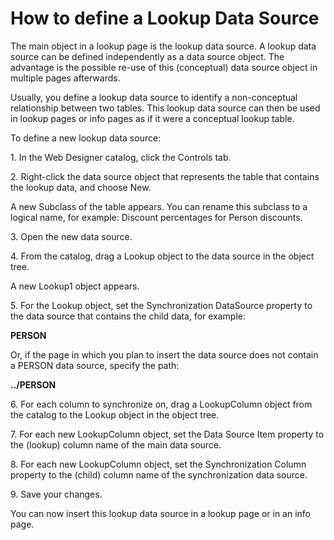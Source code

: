 # How to define a Lookup Data Source

The main object in a lookup page is the lookup data source. A lookup data source can be defined independently as a data source object. The advantage is the possible re-use of this (conceptual) data source object in multiple pages afterwards.

Usually, you define a lookup data source to identify a non-conceptual relationship between two tables. This lookup data source can then be used in lookup pages or info pages as if it were a conceptual lookup table.

To define a new lookup data source:

1. In the Web Designer catalog, click the Controls tab.

2. Right-click the data source object that represents the table that contains the lookup data, and choose New.

A new Subclass of the table appears. You can rename this subclass to a logical name, for example: Discount percentages for Person discounts.

3. Open the new data source.

4. From the catalog, drag a Lookup object to the data source in the object tree.

A new Lookup1 object appears.

5. For the Lookup object, set the Synchronization DataSource property to the data source that contains the child data, for example:

**PERSON**

Or, if the page in which you plan to insert the data source does not contain a PERSON data source, specify the path:

**../PERSON**

6. For each column to synchronize on, drag a LookupColumn object from the catalog to the Lookup object in the object tree.

7. For each new LookupColumn object, set the Data Source Item property to the (lookup) column name of the main data source.

8. For each new LookupColumn object, set the Synchronization Column property to the (child) column name of the synchronization data source.

9. Save your changes.

You can now insert this lookup data source in a lookup page or in an info page.